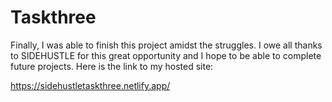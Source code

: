 # Taskthree
Finally, I was able to finish this project amidst the struggles. 
I owe all thanks to SIDEHUSTLE for this great opportunity and I hope to be able to complete future projects.
Here is the link to my hosted site:

https://sidehustletaskthree.netlify.app/
